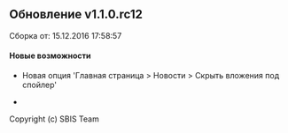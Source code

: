 ## Обновление v1.1.0.rc12

Сборка от: 15.12.2016 17:58:57

#### Новые возможности

* Новая опция 'Главная страница > Новости > Скрыть вложения под спойлер'

-

Copyright (c) SBIS Team